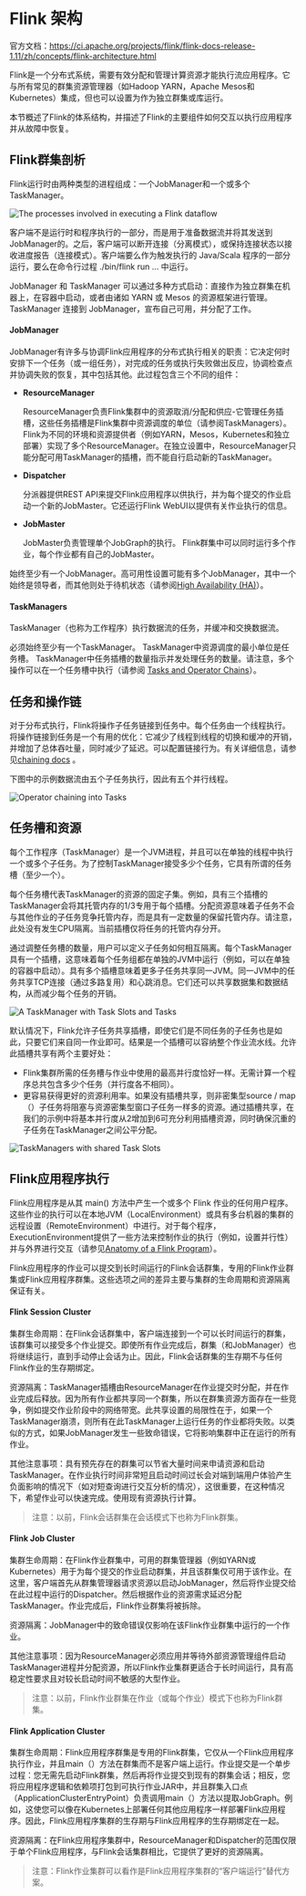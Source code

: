# Flink 架构

官方文档：https://ci.apache.org/projects/flink/flink-docs-release-1.11/zh/concepts/flink-architecture.html

Flink是一个分布式系统，需要有效分配和管理计算资源才能执行流应用程序。它与所有常见的群集资源管理器（如Hadoop YARN，Apache Mesos和Kubernetes）集成，但也可以设置为作为独立群集或库运行。

本节概述了Flink的体系结构，并描述了Flink的主要组件如何交互以执行应用程序并从故障中恢复。



## Flink群集剖析

Flink运行时由两种类型的进程组成：一个JobManager和一个或多个TaskManager。

![The processes involved in executing a Flink dataflow](../../resource/processes.svg)

客户端不是运行时和程序执行的一部分，而是用于准备数据流并将其发送到JobManager的。之后，客户端可以断开连接（分离模式），或保持连接状态以接收进度报告（连接模式）。客户端要么作为触发执行的 Java/Scala 程序的一部分运行，要么在命令行过程 ./bin/flink run ... 中运行。

JobManager 和 TaskManager 可以通过多种方式启动：直接作为独立群集在机器上，在容器中启动，或者由诸如 YARN 或 Mesos 的资源框架进行管理。 TaskManager 连接到 JobManager，宣布自己可用，并分配了工作。



#### JobManager

JobManager有许多与协调Flink应用程序的分布式执行相关的职责：它决定何时安排下一个任务（或一组任务），对完成的任务或执行失败做出反应，协调检查点并协调失败的恢复，其中包括其他。此过程包含三个不同的组件：

- **ResourceManager**

  ResourceManager负责Flink集群中的资源取消/分配和供应-它管理任务插槽，这些任务插槽是Flink集群中资源调度的单位（请参阅TaskManagers）。 Flink为不同的环境和资源提供者（例如YARN，Mesos，Kubernetes和独立部署）实现了多个ResourceManager。在独立设置中，ResourceManager只能分配可用TaskManager的插槽，而不能自行启动新的TaskManager。

- **Dispatcher**

  分派器提供REST API来提交Flink应用程序以供执行，并为每个提交的作业启动一个新的JobMaster。它还运行Flink WebUI以提供有关作业执行的信息。

- **JobMaster**

  JobMaster负责管理单个JobGraph的执行。 Flink群集中可以同时运行多个作业，每个作业都有自己的JobMaster。

始终至少有一个JobManager。高可用性设置可能有多个JobManager，其中一个始终是领导者，而其他则处于待机状态（请参阅[High Availability (HA)](https://ci.apache.org/projects/flink/flink-docs-release-1.11/zh/ops/jobmanager_high_availability.html)）。



#### TaskManagers

TaskManager（也称为工作程序）执行数据流的任务，并缓冲和交换数据流。

必须始终至少有一个TaskManager。 TaskManager中资源调度的最小单位是任务槽。 TaskManager中任务插槽的数量指示并发处理任务的数量。请注意，多个操作可以在一个任务槽中执行（请参阅 [Tasks and Operator Chains](https://ci.apache.org/projects/flink/flink-docs-release-1.11/zh/concepts/flink-architecture.html#tasks-and-operator-chains)）。





## 任务和操作链

对于分布式执行，Flink将操作子任务链接到任务中。每个任务由一个线程执行。将操作链接到任务是一个有用的优化：它减少了线程到线程的切换和缓冲的开销，并增加了总体吞吐量，同时减少了延迟。可以配置链接行为。有关详细信息，请参见[chaining docs](https://ci.apache.org/projects/flink/flink-docs-release-1.11/zh/dev/stream/operators/#task-chaining-and-resource-groups) 。

下图中的示例数据流由五个子任务执行，因此有五个并行线程。

![Operator chaining into Tasks](../../resource/tasks_chains.svg)



## 任务槽和资源

每个工作程序（TaskManager）是一个JVM进程，并且可以在单独的线程中执行一个或多个子任务。为了控制TaskManager接受多少个任务，它具有所谓的任务槽（至少一个）。

每个任务槽代表TaskManager的资源的固定子集。例如，具有三个插槽的TaskManager会将其托管内存的1/3专用于每个插槽。分配资源意味着子任务不会与其他作业的子任务竞争托管内存，而是具有一定数量的保留托管内存。请注意，此处没有发生CPU隔离。当前插槽仅将任务的托管内存分开。

通过调整任务槽的数量，用户可以定义子任务如何相互隔离。每个TaskManager具有一个插槽，这意味着每个任务组都在单独的JVM中运行（例如，可以在单独的容器中启动）。具有多个插槽意味着更多子任务共享同一JVM。同一JVM中的任务共享TCP连接（通过多路复用）和心跳消息。它们还可以共享数据集和数据结构，从而减少每个任务的开销。

![A TaskManager with Task Slots and Tasks](../../resource/tasks_slots.svg)



默认情况下，Flink允许子任务共享插槽，即使它们是不同任务的子任务也是如此，只要它们来自同一作业即可。结果是一个插槽可以容纳整个作业流水线。允许此插槽共享有两个主要好处：

- Flink集群所需的任务槽与作业中使用的最高并行度恰好一样。无需计算一个程序总共包含多少个任务（并行度各不相同）。
- 更容易获得更好的资源利用率。如果没有插槽共享，则非密集型source / map（）子任务将阻塞与资源密集型窗口子任务一样多的资源。通过插槽共享，在我们的示例中将基本并行度从2增加到6可充分利用插槽资源，同时确保沉重的子任务在TaskManager之间公平分配。

![TaskManagers with shared Task Slots](https://ci.apache.org/projects/flink/flink-docs-release-1.11/fig/slot_sharing.svg)





## Flink应用程序执行

Flink应用程序是从其 main() 方法中产生一个或多个 Flink 作业的任何用户程序。这些作业的执行可以在本地JVM（LocalEnvironment）或具有多台机器的集群的远程设置（RemoteEnvironment）中进行。对于每个程序，ExecutionEnvironment提供了一些方法来控制作业的执行（例如，设置并行性）并与外界进行交互（请参见[Anatomy of a Flink Program](https://ci.apache.org/projects/flink/flink-docs-release-1.11/zh/dev/datastream_api.html#anatomy-of-a-flink-program)）。

Flink应用程序的作业可以提交到长时间运行的Flink会话群集，专用的Flink作业群集或Flink应用程序群集。这些选项之间的差异主要与集群的生命周期和资源隔离保证有关。



#### Flink Session Cluster

集群生命周期：在Flink会话群集中，客户端连接到一个可以长时间运行的群集，该群集可以接受多个作业提交。即使所有作业完成后，群集（和JobManager）也将继续运行，直到手动停止会话为止。因此，Flink会话群集的生存期不与任何Flink作业的生存期绑定。

资源隔离：TaskManager插槽由ResourceManager在作业提交时分配，并在作业完成后释放。因为所有作业都共享同一个群集，所以在群集资源方面存在一些竞争，例如提交作业阶段中的网络带宽。此共享设置的局限性在于，如果一个TaskManager崩溃，则所有在此TaskManager上运行任务的作业都将失败。以类似的方式，如果JobManager发生一些致命错误，它将影响集群中正在运行的所有作业。

其他注意事项：具有预先存在的群集可以节省大量时间来申请资源和启动TaskManager。在作业执行时间非常短且启动时间过长会对端到端用户体验产生负面影响的情况下（如对短查询进行交互分析的情况），这很重要，在这种情况下，希望作业可以快速完成。使用现有资源执行计算。

> 注意：以前，Flink会话群集在会话模式下也称为Flink群集。



#### Flink Job Cluster

集群生命周期：在Flink作业群集中，可用的群集管理器（例如YARN或Kubernetes）用于为每个提交的作业启动群集，并且该群集仅可用于该作业。在这里，客户端首先从群集管理器请求资源以启动JobManager，然后将作业提交给在此过程中运行的Dispatcher。然后根据作业的资源需求延迟分配TaskManager。作业完成后，Flink作业群集将被拆除。

资源隔离：JobManager中的致命错误仅影响在该Flink作业群集中运行的一个作业。

其他注意事项：因为ResourceManager必须应用并等待外部资源管理组件启动TaskManager进程并分配资源，所以Flink作业集群更适合于长时间运行，具有高稳定性要求且对较长启动时间不敏感的大型作业。

> 注意：以前，Flink作业群集在作业（或每个作业）模式下也称为Flink群集。

#### Flink Application Cluster

集群生命周期：Flink应用程序群集是专用的Flink群集，它仅从一个Flink应用程序执行作业，并且main（）方法在群集而不是客户端上运行。作业提交是一个单步过程：您无需先启动Flink群集，然后再将作业提交到现有的群集会话；相反，您将应用程序逻辑和依赖项打包到可执行作业JAR中，并且群集入口点（ApplicationClusterEntryPoint）负责调用main（）方法以提取JobGraph。例如，这使您可以像在Kubernetes上部署任何其他应用程序一样部署Flink应用程序。因此，Flink应用程序集群的生存期与Flink应用程序的生存期绑定在一起。

资源隔离：在Flink应用程序集群中，ResourceManager和Dispatcher的范围仅限于单个Flink应用程序，与Flink会话集群相比，它提供了更好的资源隔离。

> 注意：Flink作业集群可以看作是Flink应用程序集群的“客户端运行”替代方案。



























